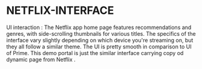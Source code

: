 # NETFLIX-INTERFACE
UI interaction :
The Netflix app home page features recommendations and genres, with side-scrolling thumbnails for various titles. The specifics of the interface vary slightly depending on which device you're streaming on, but they all follow a similar theme. The UI is pretty smooth in comparison to UI of Prime. This demo portal is just the similar interface carrying copy od dynamic page from Netflix .
